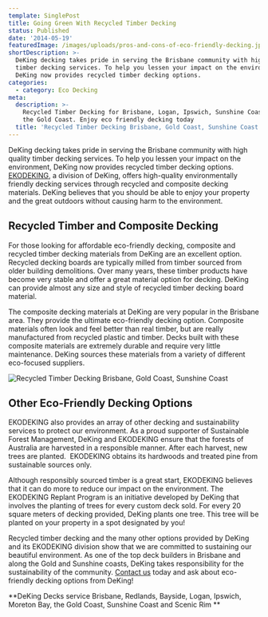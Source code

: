 ```yaml
---
template: SinglePost
title: Going Green With Recycled Timber Decking
status: Published
date: '2014-05-19'
featuredImage: /images/uploads/pros-and-cons-of-eco-friendly-decking.jpg
shortDescription: >-
  DeKing decking takes pride in serving the Brisbane community with high quality
  timber decking services. To help you lessen your impact on the environment,
  DeKing now provides recycled timber decking options.
categories:
  - category: Eco Decking
meta:
  description: >-
    Recycled Timber Decking for Brisbane, Logan, Ipswich, Sunshine Coast, and
    the Gold Coast. Enjoy eco friendly decking today
  title: 'Recycled Timber Decking Brisbane, Gold Coast, Sunshine Coast'
---
```

DeKing decking takes pride in serving the Brisbane community with high quality timber decking services. To help you lessen your impact on the environment, DeKing now provides recycled timber decking options. [EKODEKING](https://www.dekingdecks.com.au/eco-decking/), a division of DeKing, offers high-quality environmentally friendly decking services through recycled and composite decking materials. DeKing believes that you should be able to enjoy your property and the great outdoors without causing harm to the environment.

## Recycled Timber and Composite Decking

For those looking for affordable eco-friendly decking, composite and recycled timber decking materials from DeKing are an excellent option. Recycled decking boards are typically milled from timber sourced from older building demolitions. Over many years, these timber products have become very stable and offer a great material option for decking. DeKing can provide almost any size and style of recycled timber decking board material.

The composite decking materials at DeKing are very popular in the Brisbane area. They provide the ultimate eco-friendly decking option. Composite materials often look and feel better than real timber, but are really manufactured from recycled plastic and timber. Decks built with these composite materials are extremely durable and require very little maintenance. DeKing sources these materials from a variety of different eco-focused suppliers.

![Recycled Timber Decking Brisbane, Gold Coast, Sunshine Coast](/images/uploads/pros-and-cons-of-eco-friendly-decking.jpg)

## Other Eco-Friendly Decking Options

EKODEKING also provides an array of other decking and sustainability services to protect our environment. As a proud supporter of Sustainable Forest Management, DeKing and EKODEKING ensure that the forests of Australia are harvested in a responsible manner. After each harvest, new trees are planted.  EKODEKING obtains its hardwoods and treated pine from sustainable sources only.

Although responsibly sourced timber is a great start, EKODEKING believes that it can do more to reduce our impact on the environment. The EKODEKING Replant Program is an initiative developed by DeKing that involves the planting of trees for every custom deck sold. For every 20 square meters of decking provided, DeKing plants one tree. This tree will be planted on your property in a spot designated by you!

Recycled timber decking and the many other options provided by DeKing and its EKODEKING division show that we are committed to sustaining our beautiful environment. As one of the top deck builders in Brisbane and along the Gold and Sunshine coasts, DeKing takes responsibility for the sustainability of the community. [Contact us](https://www.dekingdecks.com.au/contact-us/) today and ask about eco-friendly decking options from DeKing!

**DeKing Decks service Brisbane, Redlands, Bayside, Logan, Ipswich, Moreton Bay, the Gold Coast, Sunshine Coast and Scenic Rim**
